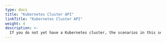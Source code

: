 ```yaml
---
type: docs
title: "Kubernetes Cluster API"
linkTitle: "Kubernetes Cluster API"
weight: 4
description: >-
  If you do not yet have a Kubernetes cluster, the scenarios in this section will guide on deploying Azure Arc-enabled data services on Cluster API (CAPI) Kubernetes in an automated fashion using ARM templates.
---
```

